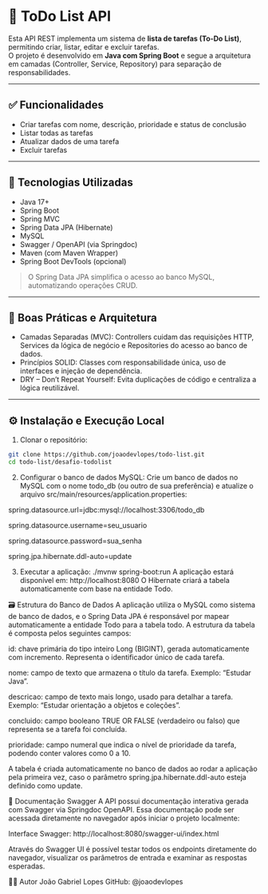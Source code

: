 # 📝 ToDo List API

Esta API REST implementa um sistema de **lista de tarefas (To‑Do List)**, permitindo criar, listar, editar e excluir tarefas.  
O projeto é desenvolvido em **Java com Spring Boot** e segue a arquitetura em camadas (Controller, Service, Repository) para separação de responsabilidades.  

---

## ✅ Funcionalidades

- Criar tarefas com nome, descrição, prioridade e status de conclusão
- Listar todas as tarefas
- Atualizar dados de uma tarefa
- Excluir tarefas

---

## 🚀 Tecnologias Utilizadas

- Java 17+
- Spring Boot
- Spring MVC
- Spring Data JPA (Hibernate)
- MySQL
- Swagger / OpenAPI (via Springdoc)
- Maven (com Maven Wrapper)
- Spring Boot DevTools (opcional)

> O Spring Data JPA simplifica o acesso ao banco MySQL, automatizando operações CRUD.

---

## 🧠 Boas Práticas e Arquitetura

- Camadas Separadas (MVC): Controllers cuidam das requisições HTTP, Services da lógica de negócio e Repositories do acesso ao banco de dados.  
- Princípios SOLID: Classes com responsabilidade única, uso de interfaces e injeção de dependência.  
- DRY – Don’t Repeat Yourself: Evita duplicações de código e centraliza a lógica reutilizável.  

---

## ⚙️ Instalação e Execução Local

1. Clonar o repositório:
```bash
git clone https://github.com/joaodevlopes/todo-list.git
cd todo-list/desafio-todolist
````
2. Configurar o banco de dados MySQL:
Crie um banco de dados no MySQL com o nome todo_db (ou outro de sua preferência) e atualize o arquivo src/main/resources/application.properties:

spring.datasource.url=jdbc:mysql://localhost:3306/todo_db

spring.datasource.username=seu_usuario

spring.datasource.password=sua_senha

spring.jpa.hibernate.ddl-auto=update

3. Executar a aplicação:
./mvnw spring-boot:run
A aplicação estará disponível em: http://localhost:8080
O Hibernate criará a tabela automaticamente com base na entidade Todo.

🗃️ Estrutura do Banco de Dados
A aplicação utiliza o MySQL como sistema de banco de dados, e o Spring Data JPA é responsável por mapear automaticamente a entidade Todo para a tabela todo. A estrutura da tabela é composta pelos seguintes campos:

id: chave primária do tipo inteiro Long (BIGINT), gerada automaticamente com incremento. Representa o identificador único de cada tarefa.

nome: campo de texto que armazena o título da tarefa. Exemplo: “Estudar Java”.

descricao: campo de texto mais longo, usado para detalhar a tarefa. Exemplo: “Estudar orientação a objetos e coleções”.

concluido: campo booleano TRUE OR FALSE (verdadeiro ou falso) que representa se a tarefa foi concluída.

prioridade: campo numeral que indica o nível de prioridade da tarefa, podendo conter valores como 0 a 10.

A tabela é criada automaticamente no banco de dados ao rodar a aplicação pela primeira vez, caso o parâmetro spring.jpa.hibernate.ddl-auto esteja definido como update.

📘 Documentação Swagger
A API possui documentação interativa gerada com Swagger via Springdoc OpenAPI. Essa documentação pode ser acessada diretamente no navegador após iniciar o projeto localmente:

Interface Swagger: http://localhost:8080/swagger-ui/index.html

Através do Swagger UI é possível testar todos os endpoints diretamente do navegador, visualizar os parâmetros de entrada e examinar as respostas esperadas.

👨‍💻 Autor
João Gabriel Lopes
GitHub: @joaodevlopes
